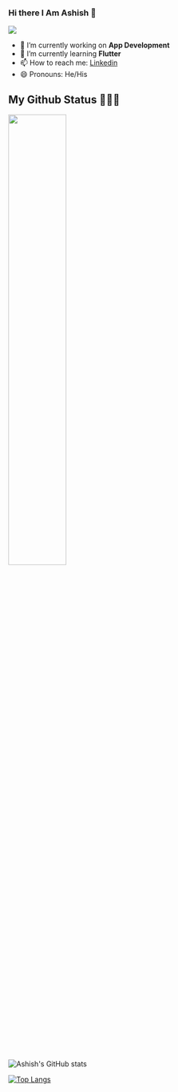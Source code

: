 ### Hi there I Am Ashish  👋
![](https://komarev.com/ghpvc/?username=Ashish-AI)
 
- 🔭 I’m currently working on **App Development** 
- 🌱 I’m currently learning **Flutter**
- 📫 How to reach me: [Linkedin](https://www.linkedin.com/in/ashish-chaubey-934b1b190/)
- 😄 Pronouns: He/His
 
##  My Github Status 👩🏻‍💻
 <img width="48%" src="https://github-readme-streak-stats.herokuapp.com/?user=Ashish-AI" />

 
<!-- <img src="https://github-readme-stats.vercel.app/api?username=Ashish-AI&&show_icons=true&title_color=ffffff&icon_color=bb2acf&text_color=daf7dc&bg_color=151515"> -->
<!-- ![Ashish's GitHub stats](https://github-readme-stats.vercel.app/api?username=Ashish-AI&show_icons=true&theme=radical&show_icons=true?count_private=true) -->
 ![Ashish's GitHub stats](https://github-readme-stats.vercel.app/api?username=Ashish-AI&show_icons=true&theme=synthwave)
 
 

[![Top Langs](https://github-readme-stats.vercel.app/api/top-langs/?username=Ashish-AI&layout=compact)](https://github.com/anuraghazra/github-readme-stats)



